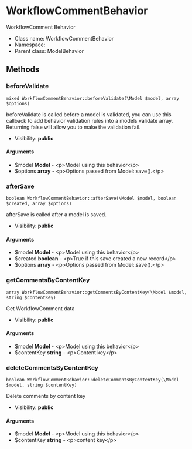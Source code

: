 WorkflowCommentBehavior
===============

WorkflowComment Behavior




* Class name: WorkflowCommentBehavior
* Namespace: 
* Parent class: ModelBehavior







Methods
-------


### beforeValidate

    mixed WorkflowCommentBehavior::beforeValidate(\Model $model, array $options)

beforeValidate is called before a model is validated, you can use this callback to
add behavior validation rules into a models validate array. Returning false
will allow you to make the validation fail.



* Visibility: **public**


#### Arguments
* $model **Model** - &lt;p&gt;Model using this behavior&lt;/p&gt;
* $options **array** - &lt;p&gt;Options passed from Model::save().&lt;/p&gt;



### afterSave

    boolean WorkflowCommentBehavior::afterSave(\Model $model, boolean $created, array $options)

afterSave is called after a model is saved.



* Visibility: **public**


#### Arguments
* $model **Model** - &lt;p&gt;Model using this behavior&lt;/p&gt;
* $created **boolean** - &lt;p&gt;True if this save created a new record&lt;/p&gt;
* $options **array** - &lt;p&gt;Options passed from Model::save().&lt;/p&gt;



### getCommentsByContentKey

    array WorkflowCommentBehavior::getCommentsByContentKey(\Model $model, string $contentKey)

Get WorkflowComment data



* Visibility: **public**


#### Arguments
* $model **Model** - &lt;p&gt;Model using this behavior&lt;/p&gt;
* $contentKey **string** - &lt;p&gt;Content key&lt;/p&gt;



### deleteCommentsByContentKey

    boolean WorkflowCommentBehavior::deleteCommentsByContentKey(\Model $model, string $contentKey)

Delete comments by content key



* Visibility: **public**


#### Arguments
* $model **Model** - &lt;p&gt;Model using this behavior&lt;/p&gt;
* $contentKey **string** - &lt;p&gt;content key&lt;/p&gt;


